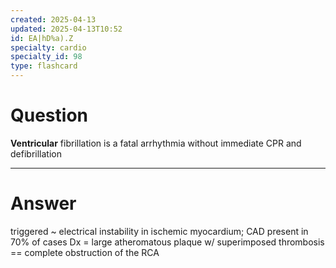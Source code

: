```yaml
---
created: 2025-04-13
updated: 2025-04-13T10:52
id: EA|hD%a).Z
specialty: cardio
specialty_id: 98
type: flashcard
---
```


# Question
**Ventricular** fibrillation is a fatal arrhythmia without immediate CPR and defibrillation

---

# Answer
triggered ~ electrical instability in ischemic myocardium; CAD present in 70% of cases   Dx = large atheromatous plaque w/ superimposed thrombosis == complete obstruction of the RCA